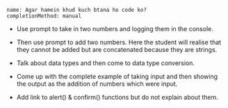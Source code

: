 ```ngMeta
name: Agar hamein khud kuch btana ho code ko?
completionMethod: manual
```

- Use prompt to take in two numbers and logging them in the console.

- Then use prompt to add two numbers. Here the student will realise that they cannot be added but are concatenated because they are strings.

- Talk about data types and then come to data type conversion.

- Come up with the complete example of taking input and then showing the output as the addition of numbers which were input.

- Add link to alert() & confirm() functions but do not explain about them.